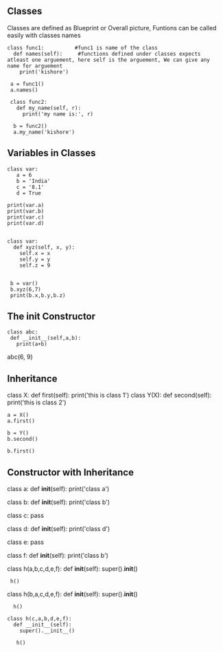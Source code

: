 ## Classes 
Classes are defined as Blueprint or Overall picture, 
Funtions can be called easily with classes names
 
    class func1:          #func1 is name of the class
      def names(self):     #functions defined under classes expects atleast one arguement, here self is the arguement, We can give any name for arguement
        print('kishore')
                   
     a = func1()
     a.names()
                
     class func2:
       def my_name(self, r):
         print('my name is:', r)
         
      b = func2()
      a.my_name('kishore')

## Variables in Classes
      
    class var:
       a = 6
       b = 'India'
       c = '8.1'
       d = True
        
    print(var.a)
    print(var.b)
    print(var.c)
    print(var.d)
      
      
    class var:
      def xyz(self, x, y):
        self.x = x
        self.y = y
        self.z = 9


     b = var()
     b.xyz(6,7)
     print(b.x,b.y,b.z)

## The __init__ Constructor

    class abc:
     def __init__(self,a,b):
       print(a+b)
        
   abc(6, 9)

## Inheritance
   class X:
    def first(self):
     print('this is class 1')
   class Y(X):
     def second(self):
      print('this is class 2')
     
    a = X()
    a.first()
    
    b = Y()
    b.second()
    
    b.first()
    
    
## Constructor with Inheritance
   class a:
    def __init__(self):
     print('class a')

   class b:
    def __init__(self):
      print('class b')

   class c:
     pass

   class d:
     def __init__(self):
       print('class d')

   class e:
     pass

   class f:
    def __init__(self):
      print('class b')
     
     
   class h(a,b,c,d,e,f):
    def __init__(self):
      super().__init__()
      
     h()
     
   class h(b,a,c,d,e,f):
     def __init__(self):
       super().__init__()
       
      h()
      
    class h(c,a,b,d,e,f):
      def __init__(self):
        super().__init__()
        
       h()
